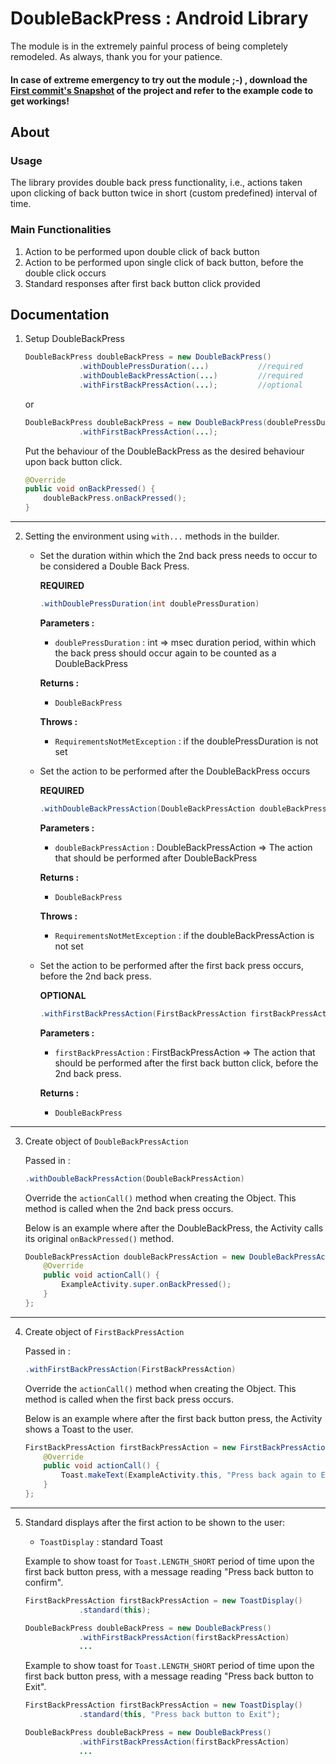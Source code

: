 # DoubleBackPress : Android Library

The module is in the extremely painful process of being completely remodeled. As always, thank you for your patience.

#### In case of extreme emergency to try out the module ;-) , download the [First commit's Snapshot](https://github.com/kaushikthedeveloper/DoubleBackPress/tree/634d3b242240b81e8006e1afc677f8a1c1ba4b6e) of the project and refer to the example code to get workings!

## About

### Usage

The library provides double back press functionality, i.e., actions taken upon clicking of back button twice in short (custom predefined) interval of time.

### Main Functionalities

1. Action to be performed upon double click of back button
2. Action to be performed upon single click of back button, before the double click occurs
3. Standard responses after first back button click provided

## Documentation

1. Setup DoubleBackPress

    ```java
    DoubleBackPress doubleBackPress = new DoubleBackPress()
                .withDoublePressDuration(...)           //required
                .withDoubleBackPressAction(...)         //required
                .withFirstBackPressAction(...);         //optional
    ```

    or

    ```java
    DoubleBackPress doubleBackPress = new DoubleBackPress(doublePressDuration, doubleBackPressAction)   //required
                .withFirstBackPressAction(...);                                                         //optional
    ```

    Put the behaviour of the DoubleBackPress as the desired behaviour upon back button click.

    ```java
    @Override
    public void onBackPressed() {
        doubleBackPress.onBackPressed();
    }
    ```

<hr>

2. Setting the environment using `with...` methods in the builder.

    - Set the duration within which the 2nd back press needs to occur to be considered a Double Back Press.

        **REQUIRED**

        ```java
        .withDoublePressDuration(int doublePressDuration)
        ```

        **Parameters :**
        - `doublePressDuration` : int
            => msec duration period, within which the back press should occur again to be counted as a DoubleBackPress

        **Returns :**
        - `DoubleBackPress`

        **Throws :**
        - `RequirementsNotMetException` : if the doublePressDuration is not set

    - Set the action to be performed after the DoubleBackPress occurs

        **REQUIRED**

        ```java
        .withDoubleBackPressAction(DoubleBackPressAction doubleBackPressAction)
        ```

        **Parameters :**
        - `doubleBackPressAction` : DoubleBackPressAction
            => The action that should be performed after DoubleBackPress

        **Returns :**
        - `DoubleBackPress`

        **Throws :**
        - `RequirementsNotMetException` : if the doubleBackPressAction is not set

    - Set the action to be performed after the first back press occurs, before the 2nd back press.

        **OPTIONAL**

        ```java
        .withFirstBackPressAction(FirstBackPressAction firstBackPressAction)
        ```

        **Parameters :**
        - `firstBackPressAction` : FirstBackPressAction
            => The action that should be performed after the first back button click, before the 2nd back press.

        **Returns :**
        - `DoubleBackPress`

<hr>

3. Create object of `DoubleBackPressAction`

    Passed in :

    ```java
    .withDoubleBackPressAction(DoubleBackPressAction)
    ```

    Override the `actionCall()` method when creating the Object. This method is called when the 2nd back press occurs.

    Below is an example where after the DoubleBackPress, the Activity calls its original `onBackPressed()` method.

    ```java
    DoubleBackPressAction doubleBackPressAction = new DoubleBackPressAction() {
        @Override
        public void actionCall() {
            ExampleActivity.super.onBackPressed();
        }
    };
    ```

<hr>

4. Create object of `FirstBackPressAction`

    Passed in :

    ```java
    .withFirstBackPressAction(FirstBackPressAction)
    ```

    Override the `actionCall()` method when creating the Object. This method is called when the first back press occurs.

    Below is an example where after the first back button press, the Activity shows a Toast to the user.

    ```java
    FirstBackPressAction firstBackPressAction = new FirstBackPressAction() {
        @Override
        public void actionCall() {
            Toast.makeText(ExampleActivity.this, "Press back again to Exit", Toast.LENGTH_SHORT).show();
        }
    };
    ```

<hr>

5. Standard displays after the first action to be shown to the user:


    - `ToastDisplay` : standard Toast

    Example to show toast for `Toast.LENGTH_SHORT` period of time upon the first back button press, with a message reading "Press back button to confirm".

    ```java
    FirstBackPressAction firstBackPressAction = new ToastDisplay()
                .standard(this);                                        //required

    DoubleBackPress doubleBackPress = new DoubleBackPress()
                .withFirstBackPressAction(firstBackPressAction)
                ...
    ```

    Example to show toast for `Toast.LENGTH_SHORT` period of time upon the first back button press, with a message reading "Press back button to Exit".

    ```java
    FirstBackPressAction firstBackPressAction = new ToastDisplay()
                .standard(this, "Press back button to Exit");            //required

    DoubleBackPress doubleBackPress = new DoubleBackPress()
                .withFirstBackPressAction(firstBackPressAction)
                ...
    ```